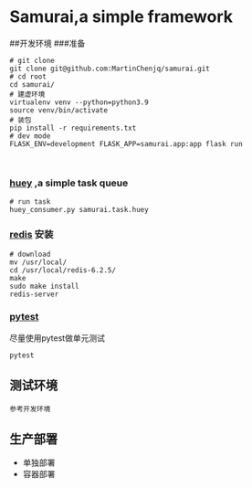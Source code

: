 # Samurai,a simple framework
##开发环境
###准备

```buildoutcfg
# git clone
git clone git@github.com:MartinChenjq/samurai.git
# cd root
cd samurai/
# 建虚环境
virtualenv venv --python=python3.9
source venv/bin/activate
# 装包
pip install -r requirements.txt
# dev mode
FLASK_ENV=development FLASK_APP=samurai.app:app flask run



```
### [huey](https://huey.readthedocs.io/en/latest/) ,a simple task queue 
```buildoutcfg
# run task 
huey_consumer.py samurai.task.huey
```

### [redis](https://redis.io/download) 安装
```buildoutcfg
# download
mv /usr/local/
cd /usr/local/redis-6.2.5/
make
sudo make install
redis-server
```

### [pytest](https://docs.pytest.org/en/6.2.x/)
尽量使用pytest做单元测试

```commandline
pytest
```



## 测试环境
```buildoutcfg
参考开发环境
```

## 生产部署
* 单独部署
* 容器部署
```buildoutcfg

```